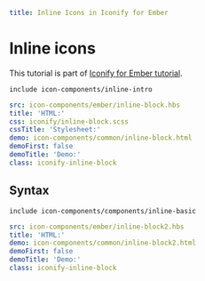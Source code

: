 ```yaml
title: Inline Icons in Iconify for Ember
```

# Inline icons

This tutorial is part of [Iconify for Ember tutorial](./index.md).

`include icon-components/inline-intro`

```yaml
src: icon-components/ember/inline-block.hbs
title: 'HTML:'
css: iconify/inline-block.scss
cssTitle: 'Stylesheet:'
demo: icon-components/common/inline-block.html
demoFirst: false
demoTitle: 'Demo:'
class: iconify-inline-block
```

## Syntax

`include icon-components/components/inline-basic`

```yaml
src: icon-components/ember/inline-block2.hbs
title: 'HTML:'
demo: icon-components/common/inline-block2.html
demoFirst: false
demoTitle: 'Demo:'
class: iconify-inline-block
```
